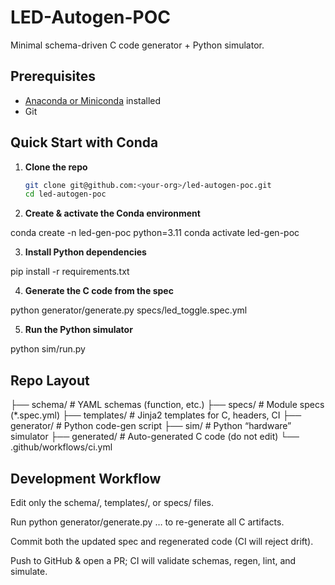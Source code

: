 # LED-Autogen-POC

Minimal schema-driven C code generator + Python simulator.

## Prerequisites

- [Anaconda or Miniconda](https://docs.conda.io/en/latest/miniconda.html) installed
- Git

## Quick Start with Conda

1. **Clone the repo**

   ```bash
   git clone git@github.com:<your-org>/led-autogen-poc.git
   cd led-autogen-poc

2. **Create & activate the Conda environment**


conda create -n led-gen-poc python=3.11
conda activate led-gen-poc


3. **Install Python dependencies**


pip install -r requirements.txt

4. **Generate the C code from the spec**


python generator/generate.py specs/led_toggle.spec.yml


5. **Run the Python simulator**


python sim/run.py


## Repo Layout


├── schema/                # YAML schemas (function, etc.)
├── specs/                 # Module specs (*.spec.yml)
├── templates/             # Jinja2 templates for C, headers, CI
├── generator/             # Python code-gen script
├── sim/                   # Python “hardware” simulator
├── generated/             # Auto-generated C code (do not edit)
└── .github/workflows/ci.yml

## Development Workflow

Edit only the schema/, templates/, or specs/ files.

Run python generator/generate.py … to re-generate all C artifacts.

Commit both the updated spec and regenerated code (CI will reject drift).

Push to GitHub & open a PR; CI will validate schemas, regen, lint, and simulate.

